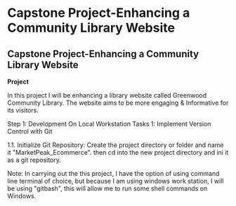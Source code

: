 # Capstone Project-Enhancing a Community Library Website

## Capstone Project-Enhancing a Community Library Website

**Project**

In this project I will be enhancing a library website called Greenwood Community Library. The website aims to be more engaging & Informative for its visitors. 

Step 1: Development On Local Workstation
Tasks 1: Implement Version Control with Git

1.1. Initialize Git Repository: Create the project directory or folder and name it "MarketPeak_Ecommerce". then cd into the new project directory and ini it as a git repository.

Note: In carrying out the this project, I have the option of using command line terminal of choice, but because I am using windows work station, I will be using "gitbash", this will allow me to run some shell commands on Windows.
